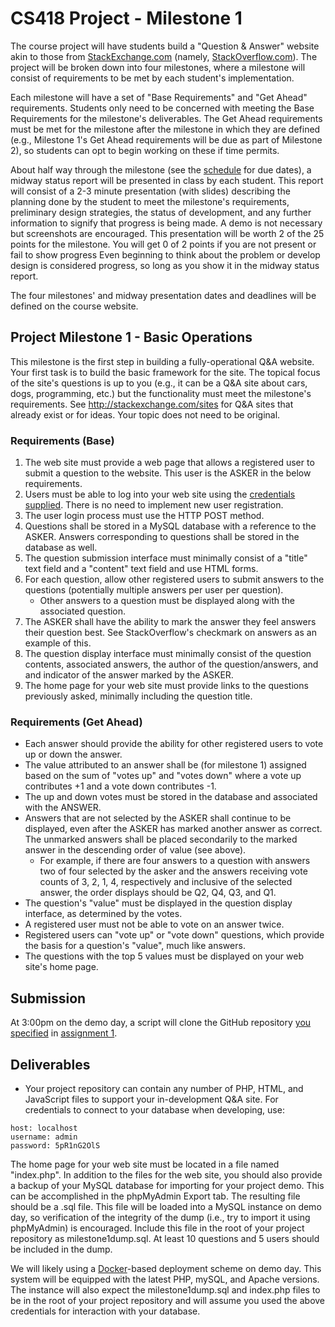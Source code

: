 # CS418 Project - Milestone 1

The course project will have students build a "Question & Answer" website akin to those from [StackExchange.com](http://StackExchange.com) (namely, [StackOverflow.com](http://StackOverflow.com)). The project will be broken down into four milestones, where a milestone will consist of requirements to be met by each student's implementation.

Each milestone will have a set of "Base Requirements" and "Get Ahead" requirements. Students only need to be concerned with meeting the Base Requirements for the milestone's deliverables. The Get Ahead requirements must be met for the milestone after the milestone in which they are defined (e.g., Milestone 1's Get Ahead requirements will be due as part of Milestone 2), so students can opt to begin working on these if time permits.

About half way through the milestone (see the [schedule](http://www.cs.odu.edu/~mkelly/semester/2015_spring/cs418/) for due dates), a midway status report will be presented in class by each student. This report will consist of a 2-3 minute presentation (with slides) describing the planning done by the student to meet the milestone's requirements, preliminary design strategies, the status of development, and any further information to signify that progress is being made. A demo is not necessary but screenshots are encouraged. This presentation will be worth 2 of the 25 points for the milestone. You will get 0 of 2 points if you are not present or fail to show progress Even beginning to think about the problem or develop design is considered progress, so long as you show it in the midway status report.

The four milestones' and midway presentation dates and deadlines will be defined on the course website.


## Project Milestone 1 - Basic Operations

This milestone is the first step in building a fully-operational Q&A website. Your first task is to build the basic framework for the site. The topical focus of the site's questions is up to you (e.g., it can be a Q&A site about cars, dogs, programming, etc.) but the functionality must meet the milestone's requirements. See http://stackexchange.com/sites for Q&A sites that already exist or for ideas. Your topic does not need to be original.


### Requirements (Base)

1. The web site must provide a web page that allows a registered user to submit
    a question to the website. This user is the ASKER in the below requirements.
2. Users must be able to log into your web site using the [credentials supplied](https://github.com/machawk1/ODUCS418/blob/spring2015/credentials.txt).
    There is no need to implement new user registration.
3. The user login process must use the HTTP POST method.
4. Questions shall be stored in a MySQL database with a reference to the ASKER.
    Answers corresponding to questions shall be stored in the database as well.
5. The question submission interface must minimally consist of a "title" text
    field and a "content" text field and use HTML forms.
6. For each question, allow other registered users to submit answers to the
    questions (potentially multiple answers per user per question).
    * Other answers to a question must be displayed along with the associated question.
7. The ASKER shall have the ability to mark the answer they feel answers their question
    best. See StackOverflow's checkmark on answers as an example of this.
8. The question display interface must minimally consist of the question contents,
    associated answers, the author of the question/answers, and and indicator of the answer marked by the ASKER.
9. The home page for your web site must provide links to the questions
    previously asked, minimally including the question title.

### Requirements (Get Ahead)

* Each answer should provide the ability for other registered users to vote up or down the answer.
* The value attributed to an answer shall be (for milestone 1) assigned based on the sum of "votes up" and "votes down" where a vote up contributes +1 and a vote down contributes -1.
* The up and down votes must be stored in the database and associated with the ANSWER.
* Answers that are not selected by the ASKER shall continue to be displayed, even after the ASKER has marked another answer as correct. The unmarked answers shall be placed secondarily to the marked answer in the descending order of value (see above).
  * For example, if there are four answers to a question with answers two of four selected by the asker and the answers receiving vote counts of 3, 2, 1, 4, respectively and inclusive of the selected answer, the order displays should be Q2, Q4, Q3, and Q1.
* The question's "value" must be displayed in the question display interface, as determined by the votes.
* A registered user must not be able to vote on an answer twice.
* Registered users can "vote up" or "vote down" questions, which provide the basis for a question's "value", much like answers.
* The questions with the top 5 values must be displayed on your web site's home page.

## Submission

At 3:00pm on the demo day, a script will clone the GitHub repository [you specified](https://github.com/machawk1/ODUCS418/tree/spring2015/users) in [assignment 1](http://www.cs.odu.edu/~mkelly/semester/2015_spring/cs418/assignments/assignment1.html).

## Deliverables

* Your project repository can contain any number of PHP, HTML, and JavaScript files to support your in-development Q&A site. For credentials to connect to your database when developing, use:

```
host: localhost
username: admin
password: 5pR1nG2OlS
```

The home page for your web site must be located in a file named "index.php". In addition to the files for the web site, you should also provide a backup of your MySQL database for importing for your project demo. This can be accomplished in the phpMyAdmin Export tab. The resulting file should be a .sql file. This file will be loaded into a MySQL instance on demo day, so verification of the integrity of the dump (i.e., try to import it using phpMyAdmin) is encouraged. Include this file in the root of your project repository as milestone1dump.sql. At least 10 questions and 5 users should be included in the dump.

We will likely using a [Docker](https://www.docker.com/)-based deployment scheme on demo day. This system will be equipped with the latest PHP, mySQL, and Apache versions. The instance will also expect the milestone1dump.sql and index.php files to be in the root of your project repository and will assume you used the above credentials for interaction with your database.